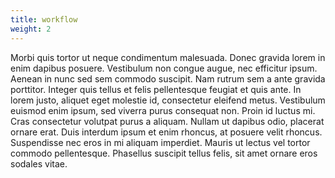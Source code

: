 ```yaml
---
title: workflow
weight: 2
---
```


Morbi quis tortor ut neque condimentum malesuada. Donec gravida lorem in enim dapibus posuere. Vestibulum non congue augue, nec efficitur ipsum. Aenean in nunc sed sem commodo suscipit. Nam rutrum sem a ante gravida porttitor. Integer quis tellus et felis pellentesque feugiat et quis ante. In lorem justo, aliquet eget molestie id, consectetur eleifend metus. Vestibulum euismod enim ipsum, sed viverra purus consequat non. Proin id luctus mi. Cras consectetur volutpat purus a aliquam. Nullam ut dapibus odio, placerat ornare erat. Duis interdum ipsum et enim rhoncus, at posuere velit rhoncus. Suspendisse nec eros in mi aliquam imperdiet. Mauris ut lectus vel tortor commodo pellentesque. Phasellus suscipit tellus felis, sit amet ornare eros sodales vitae.
